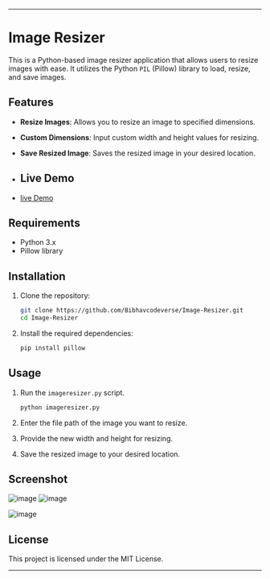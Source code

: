 

---

# Image Resizer

This is a Python-based image resizer application that allows users to resize images with ease. It utilizes the Python `PIL` (Pillow) library to load, resize, and save images.

## Features

- **Resize Images**: Allows you to resize an image to specified dimensions.
- **Custom Dimensions**: Input custom width and height values for resizing.
- **Save Resized Image**: Saves the resized image in your desired location.

- ## Live Demo

- [live Demo](https://resizer.streamlit.app/)

## Requirements

- Python 3.x
- Pillow library

## Installation

1. Clone the repository:
   ```bash
   git clone https://github.com/Bibhavcodeverse/Image-Resizer.git
   cd Image-Resizer
   ```

2. Install the required dependencies:
   ```bash
   pip install pillow
   ```

## Usage

1. Run the `imageresizer.py` script.
   ```bash
   python imageresizer.py
   ```

2. Enter the file path of the image you want to resize.
3. Provide the new width and height for resizing.
4. Save the resized image to your desired location.

## Screenshot

![image](https://github.com/user-attachments/assets/46cdf98b-e595-48db-b551-0c3234a87c69)
![image](https://github.com/user-attachments/assets/ef2d1679-b98c-41b7-9b71-ad3dfeee9ebf)

![image](https://github.com/user-attachments/assets/6a6b30ce-84f4-4191-a2c3-99e451a37a38)




## License

This project is licensed under the MIT License.

---

